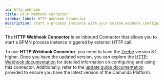 ```yaml
---
id: http-webhook
title: HTTP Webhook Connector
sidebar_label: HTTP Webhook Connector
description: Start a process instance with your custom webhook configuration, triggered by an external HTTP call.
---
```


The **HTTP Webhook Connector** is an inbound Connector that allows you to start a BPMN process instance triggered by external HTTP call.

To use **HTTP Webhook Connector**, you need to have the [Zeebe](/docs/components/zeebe/zeebe-overview.md) version 8.1 higher. Once you have the updated version, you can explore the [HTTP-Webhook documentation](/docs/components/connectors/protocol/http-webhook.md) for detailed information on configuring and using this connector. Additionally, refer to the [update guide documentation](/docs/guides/update-guide/introduction.md) provided to ensure you have the latest version of the Camunda Platform.
